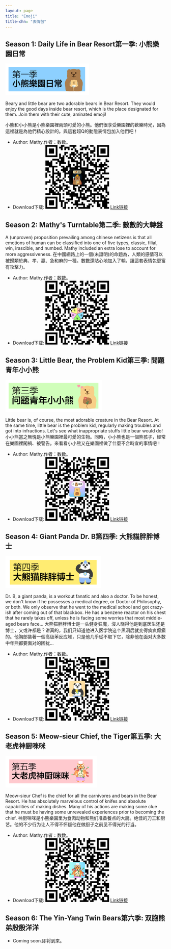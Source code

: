 ```yaml
---
layout: page
title: "Emoji"
title-chn: "表情包"
---
```


## <span class="eng">Season 1: Daily Life in Bear Resort</span><span class="chn">第一季: 小熊樂園日常</span>

<img src="S1.png" height="100"><br>

<span class="eng">Beary and little bear are two adorable bears in Bear Resort. They would enjoy the good days inside bear resort, which is the place designated for them. Join them with their cute, aminated emoji!</span>

<span class="chn">小熊和小小熊是小熊樂園裡兩頭可愛的小熊。他們很享受樂園裡的歡樂時光，因為這裡就是為他們精心設計的。與這套超Q的動態表情包加入他們吧！</span>

- <span class="eng">Author: Mathy.</span><span class="chn">作者：数数。</span>
- <span class="eng">Download</span><span class="chn">下载</span>: <img src="/emoji/bear_resort.bmp" width="200" height="200"> [<span class="eng">Link</span><span class="chn">链接</span>](https://w.url.cn/s/AR0SewL#wechat_redirect)

## <span class="eng">Season 2: Mathy's Turntable</span><span class="chn">第二季: 數數的大轉盤</span>

<span class="eng">A (unproven) proposition prevailing among chinese netizens is that all emotions of human can be classified into one of five types, classic, filial, win, irascible, and numbed. Mathy included an extra lose to account for more aggressiveness.</span>
<span class="chn">在中國網路上的一個(未證明)的命題為，人類的感情可以被歸類於典、孝、贏、急和麻的一種。數數還貼心地加入了輸，讓這套表情包更富有攻擊力。</span>

- <span class="eng">Author: Mathy.</span><span class="chn">作者：数数。</span>
- <span class="eng">Download</span><span class="chn">下载</span>: <img src="/emoji/turntable.bmp" width="200" height="200"> [<span class="eng">Link</span><span class="chn">链接</span>](https://w.url.cn/s/AZh61D6#wechat_redirect)

## <span class="eng">Season 3: Little Bear, the Problem Kid</span><span class="chn">第三季: 問題青年小小熊</span>

<img src="S3.png" height="100"><br>

<span class="eng">Little bear is, of course, the most adorable creature in the Bear Resort. At the same time, little bear is the problem kid, regularly making troubles and got into infractions. Let's see what inappropriate stuffs little bear would do!</span>
<span class="chn">小小熊當之無愧是小熊樂園裡最可愛的生物。同時，小小熊也是一個熊孩子，經常在樂園裡闖禍、被警告。來看看小小熊又在樂園裡做了什麼不合時宜的事情吧！</span>

- <span class="eng">Author: Mathy.</span><span class="chn">作者：数数。</span>
- <span class="eng">Download</span><span class="chn">下载</span>: <img src="/emoji/little_bear.bmp" width="200" height="200"> [<span class="eng">Link</span><span class="chn">链接</span>](https://w.url.cn/s/A9HGgcn#wechat_redirect)

## <span class="eng">Season 4: Giant Panda Dr. B</span><span class="chn">第四季: 大熊貓胖胖博士</span>

<img src="S4.png" height="100"><br>

<span class="eng">Dr. B, a giant panda, is a workout fanatic and also a doctor. To be honest, we don't know if he possesses a medical degree, or Doctor of Philosophy, or both. We only observe that he went to the medical school and got crazy-ish after coming out of that blackbox. He has a benzene reactor on his chest that he rarely takes off, unless he is facing some worries that most middle-aged bears face...</span>
<span class="chn">大熊猫胖胖博士是一头健身狂魔，沒人晓得他是到底医生还是博士，又或许都是？讲真的，我们只知道他进入医学院这个黑洞后就变得疯疯癫癫的。他胸部裝著一個高级苯反应堆，只是他几乎從不取下它，除非他在面对大多数中年熊都要面对的困扰...</span>

- <span class="eng">Author: Mathy.</span><span class="chn">作者：数数。</span>
- <span class="eng">Download</span><span class="chn">下载</span>: <img src="/emoji/dr_b.bmp" width="200" height="200"> [<span class="eng">Link</span><span class="chn">链接</span>](https://w.url.cn/s/ABTYfiX#wechat_redirect)

## <span class="eng">Season 5: Meow-sieur Chief, the Tiger</span><span class="chn">第五季: 大老虎神厨咪咪</span>

<img src="S5.png" height="100"><br>

<span class="eng">Meow-sieur Chef is the chief for all the carnivores and bears in the Bear Resort. He has absolutely marvelous control of knifes and absolute capabilities of making dishes. Many of his actions are making some clue that he must be having some unrevealed experiences prior to becoming the chief.</span>
<span class="chn">神厨咪咪是小熊樂園里为食肉动物和熊们准备餐点的大厨。绝佳的刀工和厨艺。他的不少行为让人不得不怀疑他在做厨子之前见不得光的行当。</span>

- <span class="eng">Author: Mathy.</span><span class="chn">作者：数数。</span>
- <span class="eng">Download</span><span class="chn">下载</span>: <img src="/emoji/meow-sieur.bmp" width="200" height="200"> [<span class="eng">Link</span><span class="chn">链接</span>](https://w.url.cn/s/A5kxBBH#wechat_redirect)

## <span class="eng">Season 6: The Yin-Yang Twin Bears</span><span class="chn">第六季: 双胞熊弟殷殷洋洋</span>

- <span class="eng">Coming soon.</span><span class="chn">即将到来。</span>